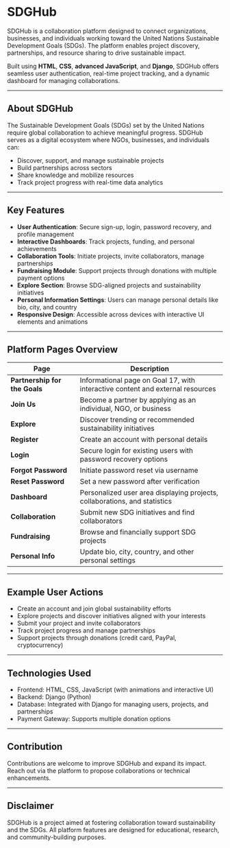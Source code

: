 # SDGHub

SDGHub is a collaboration platform designed to connect organizations, businesses, and individuals working toward the United Nations Sustainable Development Goals (SDGs). The platform enables project discovery, partnerships, and resource sharing to drive sustainable impact.

Built using **HTML**, **CSS**, **advanced JavaScript**, and **Django**, SDGHub offers seamless user authentication, real-time project tracking, and a dynamic dashboard for managing collaborations.

---

## About SDGHub

The Sustainable Development Goals (SDGs) set by the United Nations require global collaboration to achieve meaningful progress. SDGHub serves as a digital ecosystem where NGOs, businesses, and individuals can:

- Discover, support, and manage sustainable projects
- Build partnerships across sectors
- Share knowledge and mobilize resources
- Track project progress with real-time data analytics

---

## Key Features

- **User Authentication**: Secure sign-up, login, password recovery, and profile management
- **Interactive Dashboards**: Track projects, funding, and personal achievements
- **Collaboration Tools**: Initiate projects, invite collaborators, manage partnerships
- **Fundraising Module**: Support projects through donations with multiple payment options
- **Explore Section**: Browse SDG-aligned projects and sustainability initiatives
- **Personal Information Settings**: Users can manage personal details like bio, city, and country
- **Responsive Design**: Accessible across devices with interactive UI elements and animations

---

## Platform Pages Overview

| Page                     | Description                                                                 |
|--------------------------|-----------------------------------------------------------------------------|
| **Partnership for the Goals** | Informational page on Goal 17, with interactive content and external resources |
| **Join Us**              | Become a partner by applying as an individual, NGO, or business             |
| **Explore**              | Discover trending or recommended sustainability initiatives                 |
| **Register**             | Create an account with personal details                                     |
| **Login**                | Secure login for existing users with password recovery options              |
| **Forgot Password**      | Initiate password reset via username                                        |
| **Reset Password**       | Set a new password after verification                                       |
| **Dashboard**            | Personalized user area displaying projects, collaborations, and statistics |
| **Collaboration**        | Submit new SDG initiatives and find collaborators                          |
| **Fundraising**          | Browse and financially support SDG projects                                |
| **Personal Info**        | Update bio, city, country, and other personal settings                     |

---

## Example User Actions

- Create an account and join global sustainability efforts
- Explore projects and discover initiatives aligned with your interests
- Submit your project and invite collaborators
- Track project progress and manage partnerships
- Support projects through donations (credit card, PayPal, cryptocurrency)

---

## Technologies Used

- Frontend: HTML, CSS, JavaScript (with animations and interactive UI)
- Backend: Django (Python)
- Database: Integrated with Django for managing users, projects, and partnerships
- Payment Gateway: Supports multiple donation options

---

## Contribution

Contributions are welcome to improve SDGHub and expand its impact. Reach out via the platform to propose collaborations or technical enhancements.

---

## Disclaimer

SDGHub is a project aimed at fostering collaboration toward sustainability and the SDGs. All platform features are designed for educational, research, and community-building purposes.
